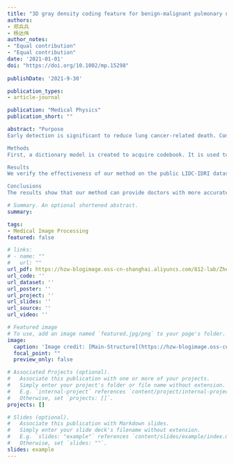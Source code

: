 ```yaml
---
title: "3D gray density coding feature for benign-malignant pulmonary nodule classification on chest CT"
authors:
- 郑兵兵
- 杨达伟
author_notes:
- "Equal contribution"
- "Equal contribution"
date: '2021-01-01'
doi: "https://doi.org/10.1002/mp.15298"
 
publishDate: '2021-9-30'

publication_types:
- article-journal

publication: "Medical Physics"
publication_short: ""

abstract: "Purpose
Early detection is significant to reduce lung cancer-related death. Computer-aided detection system (CADs) can help radiologists to make an early diagnosis. In this paper, we propose a novel 3D gray density coding feature (3D GDC) and fuse it with extracted geometric features. The fusion feature and random forest are used for benign–malignant pulmonary nodule classification on Chest CT.

Methods
First, a dictionary model is created to acquire codebook. It is used to obtain feature descriptors and includes 3D block database (BD) and distance matrix clustering centers. 3D BD is balanced and randomly selecting from benign and malignant pulmonary nodules of training data. Clustering centers is got by clustering the distance matrix, which is the distance between every two blocks in 3D BD. Then, feature descriptor is obtained by coding the pulmonary nodule with codebook, and 3D GDC feature is the result of histogram statistics on feature descriptor. Second, geometric features are extracted for fusion feature. Finally, random forest is performed for benign–malignant pulmonary nodule classification with fusion feature of the 3D gray density coding feature and the geometric features.

Results
We verify the effectiveness of our method on the public LIDC-IDRI dataset and the private ZSHD dataset. For LIDC-IDRI dataset, compared with other state-of-the-art methods, we achieve more satisfactory results with 93.17 ± 1.94% for accuracy and 97.53 ± 1.62% for AUC. As for private ZSHD dataset, it contains a total of 238 lung nodules from 203 patients. The accuracy and AUC achieved by our method are 90.0% and 93.15%.

Conclusions
The results show that our method can provide doctors with more accurate results of benign–malignant pulmonary nodule classification for auxiliary diagnosis, and our method is more interpretable than 3D CNN methods, which can provide doctors with more auxiliary information."

# Summary. An optional shortened abstract.
summary: 

tags:
- Medical Image Processing
featured: false

# links:
# - name: ""
#   url: ""
url_pdf: https://hzw-blogimage.oss-cn-shanghai.aliyuncs.com/812-lab/Zheng%20%E7%AD%89%20-%202021%20-%203D%20gray%20density%20coding%20feature%20for%20benign-malignan.pdf
url_code: ''
url_dataset: ''
url_poster: ''
url_project: ''
url_slides: ''
url_source: ''
url_video: ''

# Featured image
# To use, add an image named `featured.jpg/png` to your page's folder. 
image:
  caption: 'Image credit: [Main-Structure](https://hzw-blogimage.oss-cn-shanghai.aliyuncs.com/812-lab/featured.jpg)'
  focal_point: ""
  preview_only: false

# Associated Projects (optional).
#   Associate this publication with one or more of your projects.
#   Simply enter your project's folder or file name without extension.
#   E.g. `internal-project` references `content/project/internal-project/index.md`.
#   Otherwise, set `projects: []`.
projects: []

# Slides (optional).
#   Associate this publication with Markdown slides.
#   Simply enter your slide deck's filename without extension.
#   E.g. `slides: "example"` references `content/slides/example/index.md`.
#   Otherwise, set `slides: ""`.
slides: example
---
```

